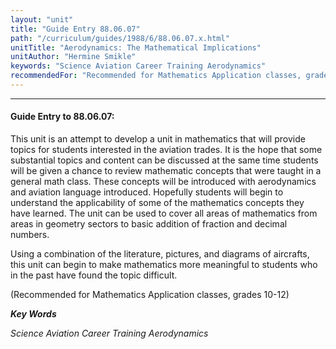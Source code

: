 ```yaml
---
layout: "unit"
title: "Guide Entry 88.06.07"
path: "/curriculum/guides/1988/6/88.06.07.x.html"
unitTitle: "Aerodynamics: The Mathematical Implications"
unitAuthor: "Hermine Smikle"
keywords: "Science Aviation Career Training Aerodynamics"
recommendedFor: "Recommended for Mathematics Application classes, grades 10-12"
---
```

<body>
<hr/>
 <h4>
  Guide Entry to 88.06.07:
 </h4>
 This unit is an attempt to develop a unit in mathematics that will provide topics for students interested in the aviation trades. It is the hope that some substantial topics and content can be discussed at the same time students will be given a chance to review mathematic concepts that were taught in a general math class. These concepts will be introduced with aerodynamics and aviation language introduced. Hopefully students will begin to understand the applicability of some of the mathematics concepts they have learned. The unit can be used to cover all areas of mathematics from areas in geometry sectors to basic addition of fraction and decimal numbers.
 <p>
  Using a combination of the literature, pictures, and diagrams of aircrafts, this unit can begin to make mathematics more meaningful to students who in the past have found the topic difficult.
 </p>
 <p>
  (Recommended for Mathematics Application classes, grades 10-12)
 </p>
<p>
  <b>
   <i>
    Key Words
   </i>
  </b>
  <br/>
 </p>
 <p>
  <i>
   Science Aviation Career Training Aerodynamics
  </i>
 </p>

</body>